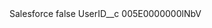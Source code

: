 <?xml version="1.0" encoding="UTF-8"?>
<CustomMetadata xmlns="http://soap.sforce.com/2006/04/metadata" xmlns:xsi="http://www.w3.org/2001/XMLSchema-instance" xmlns:xsd="http://www.w3.org/2001/XMLSchema">
    <label>Salesforce</label>
    <protected>false</protected>
    <values>
        <field>UserID__c</field>
        <value xsi:type="xsd:string">005E0000000lNbV</value>
    </values>
</CustomMetadata>
